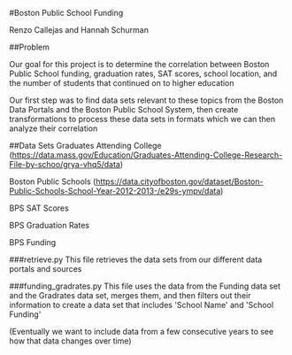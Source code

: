 #Boston Public School Funding

Renzo Callejas and Hannah Schurman

##Problem

Our goal for this project is to determine the correlation between Boston Public School funding, graduation rates, SAT scores, school location, and the number of students that continued on to higher education

Our first step was to find data sets relevant to these topics from the Boston Data Portals and the Boston Public School System, then create transformations to process these data sets in formats which we can then analyze their correlation


##Data Sets
Graduates Attending College (https://data.mass.gov/Education/Graduates-Attending-College-Research-File-by-schoo/grya-vhq5/data)

Boston Public Schools (https://data.cityofboston.gov/dataset/Boston-Public-Schools-School-Year-2012-2013-/e29s-ympv/data)

BPS SAT Scores

BPS Graduation Rates

BPS Funding

###retrieve.py
This file retrieves the data sets from our different data portals and sources

###funding_gradrates.py
This file uses the data from the Funding data set and the Gradrates data set, merges them, and then filters out their information to create a data set that includes 'School Name' and 'School Funding'

(Eventually we want to include data from a few consecutive years to see how that data changes over time)
  
